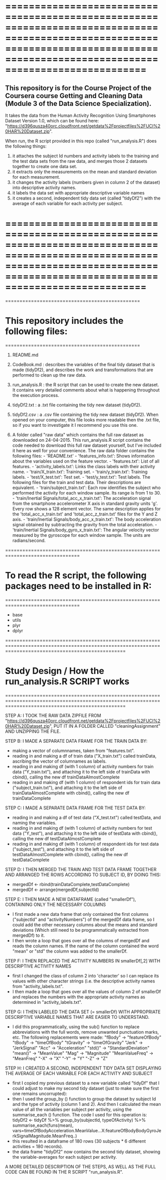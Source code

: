 ====================================================================================================================================================================================
====================================================================================================================================================================================
## This repository is for the Course Project of the Coursera course Getting and Cleaning Data (Module 3 of the Data Science Specialization).

It takes the data from the Human Activity Recognition Using Smartphones Dataset Version 1.0, which can be found here: 
"https://d396qusza40orc.cloudfront.net/getdata%2Fprojectfiles%2FUCI%20HAR%20Dataset.zip".

When run, the R script provided in this repo (called "run_analysis.R") does the following things: 
1. it attaches the subject Id numbers and activity labels to the training and the test data sets from the raw data, and merges those 2 datasets together to create one data set.
2. it extracts only the measurements on the mean and standard deviation for each measurement. 
3. it changes the activity labels (numbers given in column 2 of the dataset) into descriptive activity names. 
4. it labels the data set with appropriate descriptive variable names
5. it creates a second, independent tidy data set (called "tidyDf2") with the average of each variable for each activity per subject. 

====================================================================================================================================================================================
====================================================================================================================================================================================


===============================================
# This repository includes the following files:
===============================================
1. README.md

2. CodeBook.md : describes the variables of the final tidy dataset that is made (tidyDf2), and describes the work and transformations that are performed to clean up the raw data.

3. run_analysis.R : the R script that can be used to create the new dataset. It contains very detailed comments about what is happening throughout the execution process. 

4. tidyDf2.txt : a .txt file containing the tidy new dataset (tidyDf2). 

5. tidyDf2.csv : a .csv file containing the tidy new dataset (tidyDf2). When opened on your computer, this file looks more readable then the .txt file, so if you want to investigate it I recommend you use this one. 

5. A folder called "raw data" which contains the full raw dataset as downloaded on 24-04-2015. This run_analysis.R script contains 
the code needed to download this full raw dataset yourself, but I've included it here as well for your convenience. The raw data folder
contains the following files: 
		- 'README.txt'
		- 'features_info.txt': Shows information about the variables used on the feature vector.
		- 'features.txt': List of all features.
		- 'activity_labels.txt': Links the class labels with their activity name.
		- 'train/X_train.txt': Training set.
		- 'train/y_train.txt': Training labels.
		- 'test/X_test.txt': Test set.
		- 'test/y_test.txt': Test labels.
		The following files for the train and test data. Their descriptions are equivalent. 
		- 'train/subject_train.txt': Each row identifies the subject who performed the activity for each window sample. Its range is from 1 to 30. 
		- 'train/Inertial Signals/total_acc_x_train.txt': The acceleration signal from the smartphone accelerometer X axis in standard gravity units 'g'. Every row shows a 128 element vector. The same description applies for the 'total_acc_x_train.txt' and 'total_acc_z_train.txt' files for the Y and Z axis. 
		- 'train/Inertial Signals/body_acc_x_train.txt': The body acceleration signal obtained by subtracting the gravity from the total acceleration. 
		- 'train/Inertial Signals/body_gyro_x_train.txt': The angular velocity vector measured by the gyroscope for each window sample. The units are radians/second. 



================================================================================
# To read the R script, the following packages need to be installed in R:
================================================================================

- base
- utils
- plyr
- dplyr



======================================================================================================================================================
# Study Design / How the run_analysis.R SCRIPT works
======================================================================================================================================================

STEP A: I TOOK THE RAW DATA ZIPFILE FROM "https://d396qusza40orc.cloudfront.net/getdata%2Fprojectfiles%2FUCI%20HAR%20Dataset.zip", 
PUT IT IN A FOLDER CALLED "cleaningAssignment" AND UNZIPPING THE FILE.


STEP B: I MADE A SEPARATE DATA FRAME FOR THE TRAIN DATA BY:
- making a vector of columnnames, taken from "features.txt".
- reading in and making a df of train data ("X_train.txt") called trainData, ascribing the vector of columnames as labels. 
- reading in and making df (with 1 column) of activity numbers for train data ("Y_train.txt"), and attaching it to the left side of trainData with cbind(), calling the new df trainDataAlmostComplete
- reading in and making df (with 1 column) of respondent ids for train data ("subject_train.txt"), and attaching it to the left side of trainDataAlmostComplete with cbind(), calling the new df trainDataComplete 


STEP C: I MADE A SEPARATE DATA FRAME FOR THE TEST DATA BY:
- reading in and making a df of test data ("X_test.txt") called testData, and naming the variables.
- reading in and making df (with 1 column) of activity numbers for test data ("Y_test"), and attaching it to the left side of testData with cbind(), calling the new df testDataAlmostComplete
- reading in and making df (with 1 column) of respondent ids for test data ("subject_test"), and attaching it to the left side of testDataAlmostComplete with cbind(), calling the new df testDataComplete


STEP D: I THEN MERGED THE TRAIN AND TEST DATA FRAME TOGETHER AND ARRANGED THE ROWS ACCORDING TO SUBJECT ID, BY DOING THIS: 
- mergedDf <- rbind(trainDataComplete,testDataComplete)
- mergedDf <- arrange(mergedDf,subjectId)


STEP E: I THEN MADE A NEW DATAFRAME (called "smallerDf"), CONTAINING ONLY THE NECESSARY COLUMNS 
- I first made a new data frame that only contained the first columns ("subjectId" and "activityNumbers") of the mergedDf data frame, so I could add the other necessary columns about the means and standard deviations (Which still need to be programmatically extracted from mergedDf) to it. 
- I then wrote a loop that goes over all the columns of mergedDf and reads the column names. If the name of the column contained the word "mean" or "std" the column was added to the smallerDf. 


STEP F: I THEN REPLACED THE ACTIVITY NUMBERS IN smallerDf[,2] WITH DESCRIPTIVE ACTIVITY NAMES
- first I changed the class of column 2 into 'character' so I can replace its values with other character strings (i.e. the descriptive activity names from "activity_labels.txt". 
- I then made a loop that goes over all the values of column 2 of smallerDf and replaces the numbers with the appropriate activity names as determined in "activity_labels.txt". 


STEP G: I THEN LABELED THE DATA SET (= smallerDf) WITH APPROPRIATE DESCRIPTIVE VARIABLE NAMES THAT ARE EASIER TO UNDERSTAND. 
- I did this programmatically, using the sub() function to replace abbreviations with the full words, remove unwanted punctuation marks, etc. The following replacements were made:
    "fBody" 		-> "featureOfBody"
    "tBody" 		-> "timeOfBody"
    "tGravity"		-> "timeOfGravity"
    "Jerk"		-> "JerkSignal"
    "Acc"		-> "Acceleration"
    "std()"		-> "StandardDeviation"
    "mean()"		-> "MeanValue"
    "Mag"		-> "Magnitude"
    "MeanValueFreq"	-> "MeanFreq" 
    "-X"		-> "X"
    "-Y"		-> "Y" 
    "-Z"		-> "Z"


STEP H:  I CREATED A SECOND, INDEPENDENT TIDY DATA SET DISPLAYING THE AVERAGE OF EACH VARIABLE FOR EACH ACTIVITY AND SUBJECT 
- first I copied my previous dataset to a new variable called "tidyDf" that I could adjust to make my second tidy dataset (just to make sure the first one remains uncorrupted):
- then I used the group_by () function to group the dataset by subject Id and the type of activity (column 1 and 2). 
   And then I calculated the mean value of all the variables per subject per activity, using the summarise_each () function. The code I used for this operation is: 
    tidyDf2 <- tidyDf %>% group_by(subjectId, typeOfActivity) %>% summarise_each(funs(mean), vars=timeOfBodyAcceleration.MeanValue...X:featureOfBodyBodyGyroJerkSignalMagnitude.MeanFreq..)
- this resulted in a dataframe of 180 rows (30 subjects * 6 different activities = 180 records).
- the data frame "tidyDf2" now contains the second tidy dataset, showing the variable-averages for each subject per activity.


A MORE DETAILED DESCRIPTION OF THE STEPS, AS WELL AS THE FULL CODE CAN BE FOUND IN THE R SCRIPT "run_analysis.R". 








